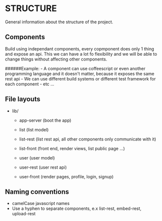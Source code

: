 # STRUCTURE

  General information about the structure of the project.

## Components
 
  Build using independant components, every copmponent does only 1 thing and expose an api.
  This we can have a lot fo flexibility and we will be able to change things without affecting other components.

  ######Example:
    - A component can use coffeescript or even another programming language and it doesn't matter, because it exposes the same rest api
    - We can use different build systems or different test framework for each component
    - etc ...


## File layouts
  
 - lib/

    - app-server (boot the app)

    - list (list model) 
    - list-rest (list rest api, all other components only communicate with it)
    - list-front (front end, render views, list public page ...)
    
    - user (user model)
    - user-rest (user rest api)
    - user-front (render pages, profile, login, signup)

## Naming conventions

  - camelCase javascript names
  - Use a hyphen to separate components, e.x list-rest, embed-rest, upload-rest
